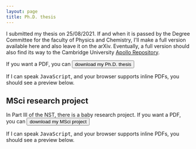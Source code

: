 ```yaml
---
layout: page 
title: Ph.D. thesis 
---
```

<body class="sph5">
<p>
I submitted my thesis on 25/08/2021. If and when it is passed by the Degree Committee for the faculty of Physics and Chemistry, I'll make a full version available here and also leave it on the arXiv. Eventually, a full version should also find its way to the Cambridge University <a href="https://www.repository.cam.ac.uk/">Apollo Repository</a>.
</p>
<p>
If you want a PDF, you can <a href="/assets/papers/Barker_PhDThesis.pdf" download><button type="button">download my Ph.D. thesis</button></a>
</p>
<p>
If I can speak <tt>JavaScript</tt>, and your browser supports inline PDFs, you should see a preview below.
</p>
<div id="example1"></div> 
<script src="pdfobject.js"></script>
<script>PDFObject.embed("/assets/papers/Barker_PhDThesis.pdf", "#example1");</script>
<style>
.pdfobject-container { height: 30rem; border: 1rem solid rgba(0,0,0,.1); }
</style>
<h2>
MSci research project
</h2>
<p>
In Part III of the NST, there is a baby research project.
If you want a PDF, you can <a href="/assets/papers/masters.pdf" download><button type="button">download my MSci project</button></a>
</p>
<p>
If I can speak <tt>JavaScript</tt>, and your browser supports inline PDFs, you should see a preview below.
</p>
<div id="example1"></div> 
<script src="pdfobject.js"></script>
<script>PDFObject.embed("/assets/papers/masters.pdf", "#example1");</script>
<style>
.pdfobject-container { height: 30rem; border: 1rem solid rgba(0,0,0,.1); }
</style>
</body>

